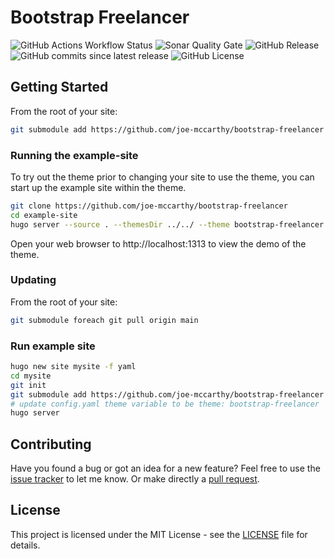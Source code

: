 # Bootstrap Freelancer

![GitHub Actions Workflow Status](https://img.shields.io/github/actions/workflow/status/joe-mccarthy/bootstrap-freelancer/deploy-example.yml?branch=main)
![Sonar Quality Gate](https://img.shields.io/sonar/quality_gate/joe-mccarthy_bootstrap-freelancer?server=https%3A%2F%2Fsonarcloud.io)
![GitHub Release](https://img.shields.io/github/v/release/joe-mccarthy/bootstrap-freelancer?sort=semver)
![GitHub commits since latest release](https://img.shields.io/github/commits-since/joe-mccarthy/bootstrap-freelancer/latest)
![GitHub License](https://img.shields.io/github/license/joe-mccarthy/bootstrap-freelancer)

## Getting Started

From the root of your site:

```bash
git submodule add https://github.com/joe-mccarthy/bootstrap-freelancer themes/bootstrap-freelancer
```

### Running the example-site

To try out the theme prior to changing your site to use the theme, you can start up the example site within the theme.

```bash
git clone https://github.com/joe-mccarthy/bootstrap-freelancer
cd example-site
hugo server --source . --themesDir ../../ --theme bootstrap-freelancer
```

Open your web browser to http://localhost:1313 to view the demo of the theme.

### Updating

From the root of your site:

```bash
git submodule foreach git pull origin main
```

### Run example site

```bash
hugo new site mysite -f yaml
cd mysite
git init
git submodule add https://github.com/joe-mccarthy/bootstrap-freelancer themes/bootstrap-freelancer
# update config.yaml theme variable to be theme: bootstrap-freelancer
hugo server
```
## Contributing

Have you found a bug or got an idea for a new feature? Feel free to use the [issue tracker](https://github.com/joe-mccarthy/bootstrap-freelancer/issues) to let me know. Or make directly a [pull request](https://github.com/joe-mccarthy/bootstrap-freelancer/pulls).

## License

This project is licensed under the MIT License - see the [LICENSE](LICENSE) file for details.
